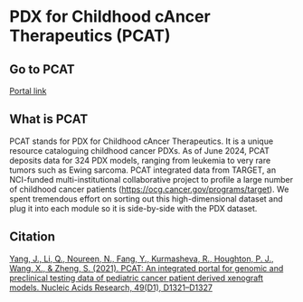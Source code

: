# PDX for Childhood cAncer Therapeutics (PCAT)
## Go to PCAT 
[Portal link](http://www.pedtranscriptome.org/)
## What is PCAT
PCAT stands for PDX for Childhood cAncer Therapeutics. It is a unique resource cataloguing childhood cancer PDXs. As of June 2024, PCAT deposits data for 324 PDX models, ranging from leukemia to very rare tumors such as Ewing sarcoma. PCAT integrated data from TARGET, an NCI-funded multi-institutional collaborative project to profile a large number of childhood cancer patients (https://ocg.cancer.gov/programs/target). We spent tremendous effort on sorting out this high-dimensional dataset and plug it into each module so it is side-by-side with the PDX dataset.
## Citation
[Yang, J., Li, Q., Noureen, N., Fang, Y., Kurmasheva, R., Houghton, P. J., Wang, X., & Zheng, S. (2021). PCAT: An integrated portal for genomic and preclinical testing data of pediatric cancer patient derived xenograft models. Nucleic Acids Research, 49(D1), D1321–D1327](https://doi.org/10.1093/nar/gkaa698)